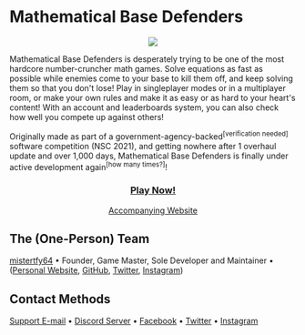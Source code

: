 # Mathematical Base Defenders

<div align="center">
<img src="https://img.shields.io/badge/dynamic/json?label=Registered%20Players&query=usersRegistered&url=https%3A%2F%2Fmathematicalbasedefenders.com%2Fapi%2Fmetadata">
</div>

Mathematical Base Defenders is desperately trying to be one of the most hardcore number-cruncher math games. Solve equations as fast as possible while enemies come to your base to kill them off, and keep solving them so that you don't lose! Play in singleplayer modes or in a multiplayer room, or make your own rules and make it as easy or as hard to your heart's content! With an account and leaderboards system, you can also check how well you compete up against others!

Originally made as part of a government-agency-backed<sup>[verification needed]</sup> software competition (NSC 2021), and getting nowhere after 1 overhaul update and over 1,000 days, Mathematical Base Defenders is finally under active development again<sup>[how many times?]</sup>! 
 
 <div align="center">
  <h3><a href="https://play.mathematicalbasedefenders.com"><b>Play Now!</b></a></h3>
  <a href="https://mathematicalbasedefenders.com">Accompanying Website</a>
</div>

## The (One-Person) Team
[mistertfy64](https://mathematicalbasedefenders.com/users/mistertfy64) • Founder, Game Master, Sole Developer and Maintainer • ([Personal Website](https://mistertfy64.com), [GitHub](https://github.com/mistertfy64), [Twitter](https://www.twitter.com/mistertfy64), [Instagram](https://www.instagram.com/mistertfy64))

## Contact Methods
[Support E-mail](mailto:support@mathematicalbasedefenders.com) • [Discord Server](https://discord.gg/pDTZvrTXm9) • [Facebook](https://facebook.com/mathematicalbasedefenders) • [Twitter](https://twitter.com/MathematicalBD) • [Instagram](https://instagram.com/mathematicalbasedefenders) 
